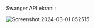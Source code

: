
Swanger API ekranı :

![Screenshot 2024-03-01 052515](https://github.com/muhammetkilinc15/Hotailer-WebSite/assets/108901980/144801db-dc4b-4eed-8250-763161d8fdd0)

